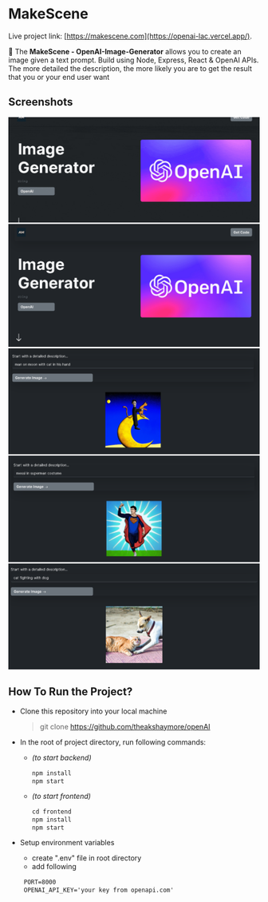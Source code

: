 # MakeScene

Live project link: [https://makescene.com](https://openai-lac.vercel.app/).

📸 The **MakeScene - OpenAI-Image-Generator** allows you to create an image given a text prompt. Build using Node, Express, React & OpenAI APIs. The more detailed the description, the more likely you are to get the result that you or your end user want

## Screenshots

![mindmap](./ss5.gif)
![mindmap](./ss1.png)
![mindmap](./ss2.png)
![mindmap](./ss3.png)
![mindmap](./ss4.png)

## How To Run the Project?

- Clone this repository into your local machine
  > git clone https://github.com/theakshaymore/openAI
- In the root of project directory, run following commands:

  - _(to start backend)_

    ```
    npm install
    npm start
    ```

  - _(to start frontend)_

    ```
    cd frontend
    npm install
    npm start

    ```

- Setup environment variables
  - create ".env" file in root directory
  - add following
  ```
   PORT=8000
   OPENAI_API_KEY='your key from openapi.com'
  ```
